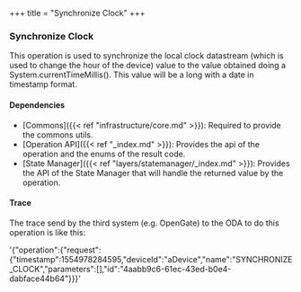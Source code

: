 +++
title = "Synchronize Clock"
+++

### Synchronize Clock

This operation is used to synchronize the local clock datastream (which is used to change the hour of the device) value to the value
obtained doing a System.currentTimeMillis(). This value will be a long with a date in timestamp format.

#### Dependencies

* [Commons]({{< ref "infrastructure/core.md" >}}): Required to provide the commons utils.
* [Operation API]({{< ref "_index.md" >}}): Provides the api of the operation and the enums of the result code.
* [State Manager]({{< ref "layers/statemanager/_index.md" >}}): Provides the API of the State Manager that will handle the returned value by the operation.

#### Trace

The trace send by the third system (e.g. OpenGate) to the ODA to do this operation is like this:

'{"operation":{"request":{"timestamp":1554978284595,"deviceId":"aDevice","name":"SYNCHRONIZE_CLOCK","parameters":[],"id":"4aabb9c6-61ec-43ed-b0e4-dabface44b64"}}}'

